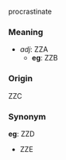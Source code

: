 procrastinate
### Meaning
+ _adj_: ZZA
    + __eg__: ZZB

### Origin

ZZC

### Synonym

__eg__: ZZD

+ ZZE


